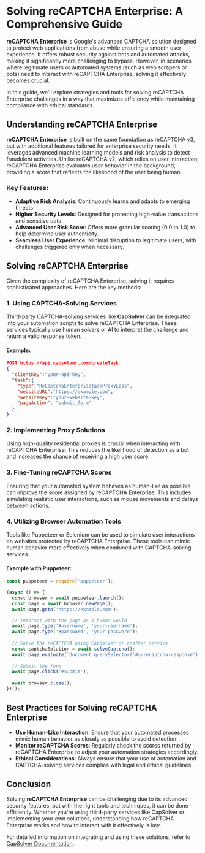 

# Solving reCAPTCHA Enterprise: A Comprehensive Guide




**reCAPTCHA Enterprise** is Google's advanced CAPTCHA solution designed to protect web applications from abuse while ensuring a smooth user experience. It offers robust security against bots and automated attacks, making it significantly more challenging to bypass. However, in scenarios where legitimate users or automated systems (such as web scrapers or bots) need to interact with reCAPTCHA Enterprise, solving it effectively becomes crucial.

In this guide, we'll explore strategies and tools for solving reCAPTCHA Enterprise challenges in a way that maximizes efficiency while maintaining compliance with ethical standards.

## Understanding reCAPTCHA Enterprise

**reCAPTCHA Enterprise** is built on the same foundation as reCAPTCHA v3, but with additional features tailored for enterprise security needs. It leverages advanced machine learning models and risk analysis to detect fraudulent activities. Unlike reCAPTCHA v2, which relies on user interaction, reCAPTCHA Enterprise evaluates user behavior in the background, providing a score that reflects the likelihood of the user being human.

### Key Features:
- **Adaptive Risk Analysis**: Continuously learns and adapts to emerging threats.
- **Higher Security Levels**: Designed for protecting high-value transactions and sensitive data.
- **Advanced User Risk Score**: Offers more granular scoring (0.0 to 1.0) to help determine user authenticity.
- **Seamless User Experience**: Minimal disruption to legitimate users, with challenges triggered only when necessary.

## Solving reCAPTCHA Enterprise

Given the complexity of reCAPTCHA Enterprise, solving it requires sophisticated approaches. Here are the key methods:

### 1. Using CAPTCHA-Solving Services
Third-party CAPTCHA-solving services like **CapSolver** can be integrated into your automation scripts to solve reCAPTCHA Enterprise. These services typically use human solvers or AI to interpret the challenge and return a valid response token.

#### Example:
```json
POST https://api.capsolver.com/createTask
{
  "clientKey":"your-api-key",
  "task":{
    "type":"ReCaptchaEnterpriseTaskProxyLess",
    "websiteURL":"https://example.com",
    "websiteKey":"your-website-key",
    "pageAction": "submit_form"
  }
}
```

### 2. Implementing Proxy Solutions
Using high-quality residential proxies is crucial when interacting with reCAPTCHA Enterprise. This reduces the likelihood of detection as a bot and increases the chance of receiving a high user score.

### 3. Fine-Tuning reCAPTCHA Scores
Ensuring that your automated system behaves as human-like as possible can improve the score assigned by reCAPTCHA Enterprise. This includes simulating realistic user interactions, such as mouse movements and delays between actions.

### 4. Utilizing Browser Automation Tools
Tools like Puppeteer or Selenium can be used to simulate user interactions on websites protected by reCAPTCHA Enterprise. These tools can mimic human behavior more effectively when combined with CAPTCHA-solving services.

#### Example with Puppeteer:
```javascript
const puppeteer = require('puppeteer');

(async () => {
  const browser = await puppeteer.launch();
  const page = await browser.newPage();
  await page.goto('https://example.com');

  // Interact with the page as a human would
  await page.type('#username', 'your-username');
  await page.type('#password', 'your-password');
  
  // Solve the reCAPTCHA using CapSolver or another service
  const captchaSolution = await solveCaptcha();
  await page.evaluate(`document.querySelector('#g-recaptcha-response').innerText='${captchaSolution}'`);
  
  // Submit the form
  await page.click('#submit');
  
  await browser.close();
})();
```

## Best Practices for Solving reCAPTCHA Enterprise

- **Use Human-Like Interaction**: Ensure that your automated processes mimic human behavior as closely as possible to avoid detection.
- **Monitor reCAPTCHA Scores**: Regularly check the scores returned by reCAPTCHA Enterprise to adjust your automation strategies accordingly.
- **Ethical Considerations**: Always ensure that your use of automation and CAPTCHA-solving services complies with legal and ethical guidelines.

## Conclusion

Solving **reCAPTCHA Enterprise** can be challenging due to its advanced security features, but with the right tools and techniques, it can be done efficiently. Whether you're using third-party services like CapSolver or implementing your own solutions, understanding how reCAPTCHA Enterprise works and how to interact with it effectively is key.

For detailed information on integrating and using these solutions, refer to [CapSolver Documentation](https://docs.capsolver.com).
